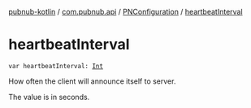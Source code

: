 [pubnub-kotlin](../../index.md) / [com.pubnub.api](../index.md) / [PNConfiguration](index.md) / [heartbeatInterval](./heartbeat-interval.md)

# heartbeatInterval

`var heartbeatInterval: `[`Int`](https://kotlinlang.org/api/latest/jvm/stdlib/kotlin/-int/index.html)

How often the client will announce itself to server.

The value is in seconds.

